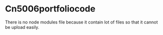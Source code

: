 # Cn5006portfoliocode

There is no node modules file because it contain lot of files so that it cannot be upload easily.
